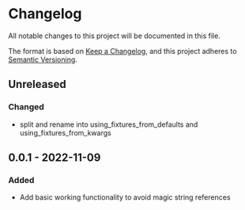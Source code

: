 # Changelog
All notable changes to this project will be documented in this file.

The format is based on [Keep a Changelog](https://keepachangelog.com/en/1.0.0/), and this project adheres to [Semantic Versioning](https://semver.org/spec/v2.0.0.html).


## Unreleased

### Changed
- split and rename into using_fixtures_from_defaults and using_fixtures_from_kwargs

## 0.0.1 - 2022-11-09
### Added
- Add basic working functionality to avoid magic string references

